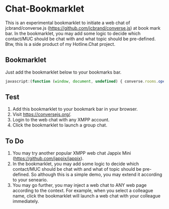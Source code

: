 # Chat-Bookmarklet
This is an experimental bookmarklet to initiate a web chat of jcbrand/converse.js (https://github.com/jcbrand/converse.js) at book mark bar. In the bookmarklet, you may add some logic to decide which contact/MUC should be chat with and what topic should be pre-defined. Btw, this is a side product of my Hotline.Chat project.

## Bookmarklet
Just add the bookmarklet below to your bookmarks bar.

```javascript
javascript:(function (window, document, undefined) { converse.rooms.open("sales@role.bizchat.us");})(window, document);
```

## Test

1. Add this bookmarklet to your bookmark bar in your browser.
2. Visit https://conversejs.org/.
3. Login to the web chat with any XMPP account.
4. Click the bookmarklet to launch a group chat.

## To Do

1. You may try another popular XMPP web chat Jappix Mini (https://github.com/jappix/jappix).
2. In the bookmarklet, you may add some logic to decide which contact/MUC should be chat with and what of topic should be pre-defined. So although this is a simple demo, you may extend it according to your seneario.
3. You may go further, you may inject a web chat to ANY web page according to the context. For example, when you select a colleague name, click the bookmarklet will launch a web chat with your colleague immediately.
